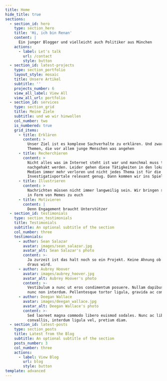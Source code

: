 ```yaml
---
title: Home
hide_title: true
sections:
  - section_id: hero
    type: section_hero
    title: 'Hi, ich bin Renan'
    content: |
      Ein junger Blogger und vielleicht auch Politiker aus München
    actions:
      - label: Let's talk
        url: /contact
        style: button
  - section_id: latest-projects
    type: section_portfolio
    layout_style: mosaic
    title: Unsere Artikel
    subtitle: ''
    projects_number: 6
    view_all_label: View All
    view_all_url: portfolio
  - section_id: services
    type: section_grid
    title: Meine Ziele
    subtitle: und wo wir hinwollen
    col_number: two
    is_numbered: true
    grid_items:
      - title: Erklären
        content: >
          Unser Ziel ist es komplexe Sachverhalte zu erklären. Und zwar bei
          Themen, die vor allem junge Menschen was angehen
      - title: Recherchieren
        content: >
          Nicht alles was im Internet steht ist war und manchmal muss tief
          nachgehakt werden. Leider gehen diese Tätigkeiten in den lokalen
          Medien immer mehr verloren und nicht jedes Thema ist für die großen
          Investigativportale relevant genug. Dann kommen wir ins Spiel
      - title: Illustrieren
        content: >
          Nachrichten müssen nicht immer langweilig sein. Wir bringen sie auch
          in Form von Memes zu euch
      - title: Motivieren
        content: |
          Denn Engagement braucht Unterstützer
  - section_id: testimonials
    type: section_testimonials
    title: Testimonials
    subtitle: An optional subtitle of the section
    col_number: three
    testimonials:
      - author: Sean Salazar
        avatar: images/sean_salazar.jpg
        avatar_alt: Sean Salazar's photo
        content: >-
          Ja zurzeit ist das halt noch so ein Projekt. Keine Ahnung ob da was
          draus wird.
      - author: Aubrey Hoover
        avatar: images/aubrey_hoover.jpg
        avatar_alt: Aubrey Hoover's photo
        content: >-
          Vestibulum a nunc ut eros condimentum posuere. Nullam dapibus quis
          nunc non interdum. Pellentesque tortor ligula, gravida ac commodo eu.
      - author: Deegan Wallace
        avatar: images/deegan_wallace.jpg
        avatar_alt: Deegan Wallace's photo
        content: >-
          Sed laoreet magna commodo libero euismod sodales. Nunc ac libero
          convallis, interdum ligula vel, pretium diam.
  - section_id: latest-posts
    type: section_posts
    title: Latest from the Blog
    subtitle: An optional subtitle of the section
    posts_number: 3
    col_number: three
    actions:
      - label: View Blog
        url: blog
        style: button
template: advanced
---
```

